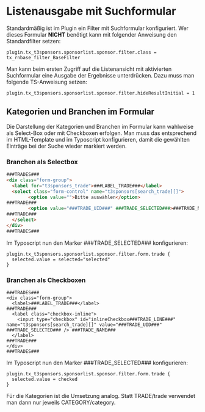 # Listenausgabe mit Suchformular

Standardmäßig ist im Plugin ein Filter mit Suchformular konfiguriert. Wer dieses Formular **NICHT** benötigt kann mit folgender Anweisung den Standardfilter setzen:

```
plugin.tx_t3sponsors.sponsorlist.sponsor.filter.class = tx_rnbase_filter_BaseFilter

```

Man kann beim ersten Zugriff auf die Listenansicht mit aktivierten Suchformular eine Ausgabe der Ergebnisse unterdrücken. Dazu muss man folgende TS-Anweisung setzen:

```
plugin.tx_t3sponsors.sponsorlist.sponsor.filter.hideResultInitial = 1
```

## Kategorien und Branchen im Formular
Die Darstellung der Kategorien und Branchen im Formular kann wahlweise als Select-Box oder mit Checkboxen erfolgen. Man muss das entsprechend im HTML-Template und im Typoscript konfigurieren, damit die gewählten Einträge bei der Suche wieder markiert werden. 

### Branchen als Selectbox
```html
###TRADES###
<div class="form-group">
  <label for="t3sponsors_trade">###LABEL_TRADE###</label>
  <select class="form-control" name="t3sponsors[search_trade][]">
		<option value="">Bitte auswählen</option>
###TRADE###
		<option value="###TRADE_UID###" ###TRADE_SELECTED###>###TRADE_NAME###</option>
###TRADE###
  </select>
</div>
###TRADES###
```
Im Typoscript nun den Marker ###TRADE_SELECTED### konfigurieren:
```
plugin.tx_t3sponsors.sponsorlist.sponsor.filter.form.trade {
  selected.value = selected="selected"
}
```
### Branchen als Checkboxen
```
###TRADES###
<div class="form-group">
  <label>###LABEL_TRADE###</label>
###TRADE###
  <label class="checkbox-inline">
    <input type="checkbox" id="inlineCheckbox###TRADE_LINE###" name="t3sponsors[search_trade][]" value="###TRADE_UID###" ###TRADE_SELECTED### /> ###TRADE_NAME###
  </label>
###TRADE###
</div>
###TRADES###
```
Im Typoscript nun den Marker ###TRADE_SELECTED### konfigurieren:
```
plugin.tx_t3sponsors.sponsorlist.sponsor.filter.form.trade {
  selected.value = checked
}
```
Für die Kategorien ist die Umsetzung analog. Statt TRADE/trade verwendet man dann nur jeweils CATEGORY/category.


 